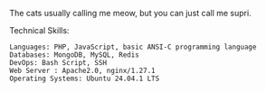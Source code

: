 The cats usually calling me meow,
but you can just call me supri.

Technical Skills:
```
Languages: PHP, JavaScript, basic ANSI-C programming language
Databases: MongoDB, MySQL, Redis
DevOps: Bash Script, SSH
Web Server : Apache2.0, nginx/1.27.1
Operating Systems: Ubuntu 24.04.1 LTS 
```
